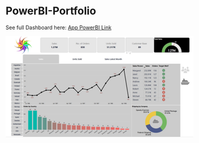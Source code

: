 # PowerBI-Portfolio
See full Dashboard here: [App PowerBI Link](https://app.powerbi.com/view?r=eyJrIjoiNDU2MWQzMTItYmQyZS00YTQzLWFkZTQtYTY2ZTg0OThhMjk0IiwidCI6IjkxOTFiMzFhLTRlOTgtNDI3NC1hNzk3LWM5Y2Y5YzEwOTQ3ZSJ9)

![Portfolio Dashboard](https://github.com/ChandraCRC/PowerBI-Portfolio/blob/b4f564067b67beb51d066c5f8d3849418ff16a8f/Screenshot.jpg)

